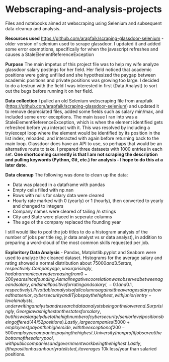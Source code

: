 # Webscraping-and-analysis-projects
Files and notebooks aimed at webscraping using Selenium and subsequent data cleanup and analysis. 

**Resources used**
https://github.com/arapfaik/scraping-glassdoor-selenium - older version of selenium used to scrape glassdoor. I updated it and added some error exemptions, specifically for when the javascript refreshes and causes a StaleElementReferenceException

**Purpose** The main impetus of this project file was to help my wife analyze glassdoor salary postings for her field. Her field noticed that academic positions were going unfilled and she hypothesized the paygap between academic positions and private positions was growing too large. I decided to do a testrun with the field I was interested in first (Data Analyst) to sort out the bugs before running it on her field.

**Data collection** I pulled an old Selenium webscraping file from arapfaik (https://github.com/arapfaik/scraping-glassdoor-selenium) and updated it to remove depreciated files, added some fields such as salary min/max, and included some error exceptions. The main issue I ran into was a StaleElementReferenceException, which is when the element identified gets refreshed before you interact with it. This was resolved by including a try/except loop where the element would be identified by its position in the list index, reloaded, and interacted with again before returning back to the main loop. Glassdoor does have an API to use, so perhaps that would be an alternative route to take. I prepared three datasets with 1000 entries in each set. **One shortcoming currently is that I am not scraping the description and pulling keywords (Python, Git, etc.) for analysis - I hope to do this at a later date**.

**Data cleanup** The following was done to clean up the data: 
* Data was placed in a dataframe with pandas
* Empty cells filled with np.nan
* Rows with nulls for salary data were cleared
* Hourly rate marked with 0 (yearly) or 1 (hourly), then converted to yearly and changed to integers
* Company names were cleared of tailing /n strings
* City and State were placed in seperate columns
* The age of the company replaced the founding year

I still would like to pool the job titles to do a histogram analysis of the number of jobs per title (eg, jr data analyst vs sr data analyst), in addition to preparing a word-cloud of the most common skills requested per job. 

**Exploritory Data Analysis** - Pandas, Matplotlib.pyplot and Seaborn were used to analyze the cleaned dataset. Histograms for the average salary and rating showed a normal distribution about $75000 and 3.5 stars, respectively. Company age, unsurprisingly, had a harmonic curve decreasing from 0-200 years since founding. A small negative coorelation was observed between age and salary, and small positive for rating and salary (~-0.1 and 0.1, respectively). Pivot table analysis of all columns against the average salary showed that senior, cybersecurity and IT jobs pay the highest, with junior/entry-level analysts, underwriting analysts and research data analysts being on the lower end. Surprisingly, Georgia was highest on the states for salary, but this was largely due to the high number of cybersecurity/senior level positions being offered (44/52 positions). Lastly, large companies (5000+ employees) pay on the higher side, with the exception of 200-500 employee companies paying the highest. University/nonprofit jobs are at the bottom of the salary pool, with public companies and government work being the highest. Lastly, if the position has an hourly rate listed, it averages ~$10k less/year than salaried positions. 

